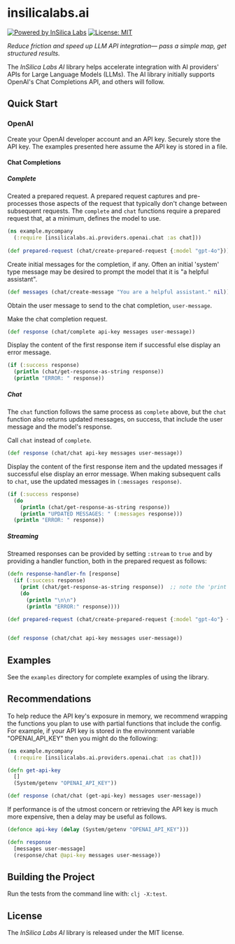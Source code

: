 # insilicalabs.ai
[![Powered by InSilica Labs](https://img.shields.io/badge/Powered_by-InSilica_Labs-blue?link=https%3A%2F%2Finsilicalabs.com%2Findex.php)](https://insilicalabs.com/)
[![License: MIT](https://img.shields.io/badge/License-MIT-yellow.svg)](https://opensource.org/license/mit)
<p></p>

*Reduce friction and speed up LLM API integration— pass a simple map, get structured results.*

The *InSilica Labs AI* library helps accelerate integration with AI providers' APIs for Large Language Models (LLMs).
The AI library initially supports OpenAI's Chat Completions API, and others will follow.

## Quick Start

### OpenAI

Create your OpenAI developer account and an API key.  Securely store the API key.  The examples presented here assume
the API key is stored in a file.

#### Chat Completions

##### Complete

Created a prepared request.  A prepared request captures and pre-processes those aspects of the request that typically
don't change between subsequent requests.  The `complete` and `chat` functions require a prepared request that, at a
minimum, defines the model to use.

```clojure
(ns example.mycompany
  (:require [insilicalabs.ai.providers.openai.chat :as chat]))
    
(def prepared-request (chat/create-prepared-request {:model "gpt-4o"}))
```

Create initial messages for the completion, if any.  Often an initial 'system' type  message may be desired to prompt 
the model that it is "a helpful assistant".

```clojure
(def messages (chat/create-message "You are a helpful assistant." nil))
```

Obtain the user message to send to the chat completion, `user-message`.


Make the chat completion request.

```clojure
(def response (chat/complete api-key messages user-message))
```

Display the content of the first response item if successful else display an error message.

```clojure
(if (:success response)
  (println (chat/get-response-as-string response))
  (println "ERROR: " response))
```

##### Chat

The `chat` function follows the same process as `complete` above, but the `chat` function also returns updated messages,
on success, that include the user message and the model's response.

Call `chat` instead of `complete`.

```clojure
(def response (chat/chat api-key messages user-message))
```

Display the content of the first response item and the updated messages if successful else display an error message.
When making subsequent calls to `chat`, use the updated messages in `(:messages response)`.

```clojure
(if (:success response)
  (do
    (println (chat/get-response-as-string response))
    (println "UPDATED MESSAGES: " (:messages response)))
  (println "ERROR: " response))
```

##### Streaming

Streamed responses can be provided by setting `:stream` to `true` and by providing a handler function, both in the
prepared request as follows:

```clojure
(defn response-handler-fn [response]
  (if (:success response)
    (print (chat/get-response-as-string response))  ;; note the 'print' vs 'println' statement
    (do
      (println "\n\n")
      (println "ERROR:" response))))

(def prepared-request (chat/create-prepared-request {:model "gpt-4o"} {:stream     true
                                                                       :handler-fn response-handler-fn}))

(def response (chat/chat api-key messages user-message))
```


## Examples

See the `examples` directory for complete examples of using the library.


## Recommendations

To help reduce the API key's exposure in memory, we recommend wrapping the functions you plan to use with partial 
functions that include the config.  For example, if your API key is stored in the environment variable "OPENAI_API_KEY" 
then you might do the following:

```clojure
(ns example.mycompany
  (:require [insilicalabs.ai.providers.openai.chat :as chat]))

(defn get-api-key 
  []
  (System/getenv "OPENAI_API_KEY"))

(def response (chat/chat (get-api-key) messages user-message))
```

If performance is of the utmost concern or retrieving the API key is much more expensive, then a delay may be useful as 
follows.

```clojure
(defonce api-key (delay (System/getenv "OPENAI_API_KEY")))

(defn response 
  [messages user-message] 
  (response/chat @api-key messages user-message))
```


## Building the Project

Run the tests from the command line with: `clj -X:test`.


## License

The *InSilica Labs AI* library is released under the MIT license.




